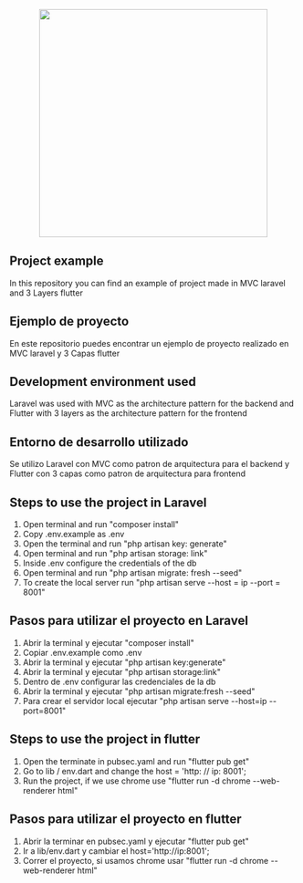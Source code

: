 <p align="center">
    <a href="https://quokasoft.com/" target="_blank">
        <img src="https://quokasoft.com/images/logo-dark.png" width="400">
    </a>
</p>

## Project example 
In this repository you can find an example of project made in MVC laravel and 3 Layers flutter

## Ejemplo de proyecto
En este repositorio puedes encontrar un ejemplo de proyecto realizado en MVC laravel y 3 Capas flutter

## Development environment used
Laravel was used with MVC as the architecture pattern for the backend and Flutter with 3 layers as the architecture pattern for the frontend

## Entorno de desarrollo utilizado
Se utilizo Laravel con MVC como patron de arquitectura para el backend y Flutter con 3 capas como patron de arquitectura para frontend

## Steps to use the project in Laravel
1) Open terminal and run "composer install"
2) Copy .env.example as .env
3) Open the terminal and run "php artisan key: generate"
4) Open terminal and run "php artisan storage: link"
5) Inside .env configure the credentials of the db
6) Open terminal and run "php artisan migrate: fresh --seed"
7) To create the local server run "php artisan serve --host = ip --port = 8001"

## Pasos para utilizar el proyecto en Laravel
1) Abrir la terminal y ejecutar "composer install"
2) Copiar .env.example como .env
3) Abrir la terminal y ejecutar "php artisan key:generate"
4) Abrir la terminal y ejecutar "php artisan storage:link"
4) Dentro de .env configurar las credenciales de la db
5) Abrir la terminal y ejecutar "php artisan migrate:fresh --seed"
6) Para crear el servidor local ejecutar "php artisan serve --host=ip --port=8001"

## Steps to use the project in flutter
1) Open the terminate in pubsec.yaml and run "flutter pub get"
2) Go to lib / env.dart and change the host = 'http: // ip: 8001';
3) Run the project, if we use chrome use "flutter run -d chrome --web-renderer html"

## Pasos para utilizar el proyecto en flutter
1) Abrir la terminar en pubsec.yaml y ejecutar "flutter pub get"
2) Ir a lib/env.dart y cambiar el host='http://ip:8001';
3) Correr el proyecto, si usamos chrome usar "flutter run -d chrome --web-renderer html"